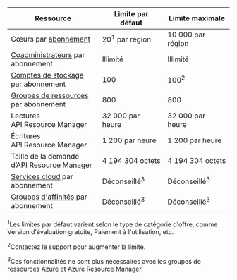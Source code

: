 Ressource|Limite par défaut|Limite maximale
---|---|---
Cœurs par [abonnement](http://msdn.microsoft.com/library/azure/hh531793.aspx)|20<sup>1</sup> par région|10 000 par région
[Coadministrateurs](http://msdn.microsoft.com/library/azure/gg456328.aspx) par abonnement|Illimité|Illimité
[Comptes de stockage](storage-create-storage-account.md) par abonnement|100|100<sup>2</sup>
[Groupes de ressources](resource-group-overview.md) par abonnement|800|800
Lectures API Resource Manager|32 000 par heure|32 000 par heure
Écritures API Resource Manager|1 200 par heure|1 200 par heure
Taille de la demande d’API Resource Manager|4 194 304 octets|4 194 304 octets
[Services cloud](cloud-services-what-is.md) par abonnement|Déconseillé<sup>3</sup>|Déconseillé<sup>3</sup>
[Groupes d'affinités](http://msdn.microsoft.com/library/azure/jj156085.aspx) par abonnement|Déconseillé<sup>3</sup>|Déconseillé<sup>3</sup>

<sup>1</sup>Les limites par défaut varient selon le type de catégorie d'offre, comme Version d'évaluation gratuite, Paiement à l'utilisation, etc.

<sup>2</sup>Contactez le support pour augmenter la limite.

<sup>3</sup>Ces fonctionnalités ne sont plus nécessaires avec les groupes de ressources Azure et Azure Resource Manager.

<!---HONumber=August15_HO7-->